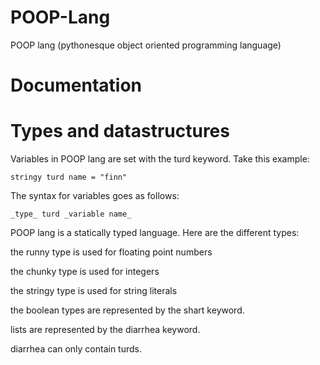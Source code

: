 # POOP-Lang
POOP lang (pythonesque object oriented programming language)
# Documentation
# Types and datastructures
Variables in POOP lang are set with the turd keyword. Take this example:

```stringy turd name = "finn"```

The syntax for variables goes as follows:

```_type_ turd _variable name_```

POOP lang is a statically typed language. Here are the different types:

the runny type is used for floating point numbers

the chunky type is used for integers

the stringy type is used for string literals

the boolean types are represented by the shart keyword.

lists are represented by the diarrhea keyword.

diarrhea can only contain turds.
